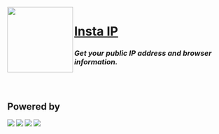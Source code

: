 </br>

<a href="https://ip.on-cloud.tw">
  <img src="https://github.com/OnCloud125252/Insta-IP/assets/75195127/8e1d0bb6-a5bc-4eaa-95db-014b52a8c9a5" align="left" width="150px"/>
</a>


# [Insta IP](ip.on-cloud.tw)

### ***Get your public IP address and browser information.***

<br></br>

## Powered by
![](https://img.shields.io/badge/Material%20UI-007FFF?style=for-the-badge&logo=mui&logoColor=white)
![](https://img.shields.io/badge/next.js-000000?style=for-the-badge&logo=nextdotjs&logoColor=white)
![](https://img.shields.io/badge/React-20232A?style=for-the-badge&logo=react&logoColor=61DAFB)
![](https://img.shields.io/badge/Vercel-000000?style=for-the-badge&logo=vercel&logoColor=white)
